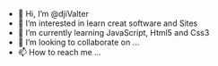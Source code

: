 - 👋 Hi, I’m @djiValter
- 👀 I’m interested in learn creat software and Sites 
- 🌱 I’m currently learning JavaScript, Html5 and Css3
- 💞️ I’m looking to collaborate on ...
- 📫 How to reach me ...

<!---
djiValter/djiValter is a ✨ special ✨ repository because its `README.md` (this file) appears on your GitHub profile.
You can click the Preview link to take a look at your changes.
--->
